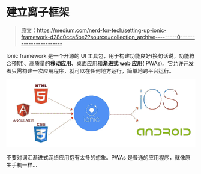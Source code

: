# 建立离子框架

> 原文：<https://medium.com/nerd-for-tech/setting-up-ionic-framework-d28c0cca5be2?source=collection_archive---------0----------------------->

Ionic framework 是一个开源的 UI 工具包，用于构建功能良好(换句话说，功能符合预期)、高质量的**移动应用**、桌面应用和**渐进式 web 应用(** PWAs)。它允许开发者只需构建一次应用程序，就可以在任何地方运行，简单地跨平台运行。

![](img/4cf89821929633b23f4011e8faa58fe4.png)

不要对词汇渐进式网络应用抱有太多的想象。PWAs 是普通的应用程序，就像原生手机一样…